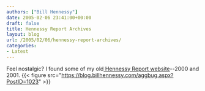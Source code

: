 ```yaml
---
authors: ["Bill Hennessy"]
date: 2005-02-06 23:41:00+00:00
draft: false
title: Hennessy Report Archives
layout: blog
url: /2005/02/06/hennessy-report-archives/
categories:
- Latest
---
```


Feel nostalgic? I found some of my old[ Hennessy Report website](https://hreport.billhennessy.com/)--2000 and 2001. {{< figure src="https://blog.billhennessy.com/aggbug.aspx?PostID=1023" >}}

